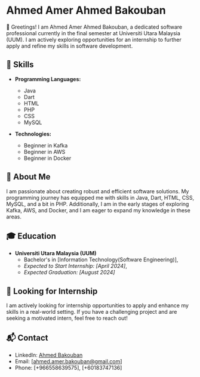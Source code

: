 # Ahmed Amer Ahmed Bakouban

👋 Greetings! I am Ahmed Amer Ahmed Bakouban, a dedicated software professional currently in the final semester at Universiti Utara Malaysia (UUM). I am actively exploring opportunities for an internship to further apply and refine my skills in software development.


## 🔧 Skills
- **Programming Languages:**
  - Java
  - Dart
  - HTML
  - PHP
  - CSS
  - MySQL

- **Technologies:**
  - Beginner in Kafka
  - Beginner in AWS
  - Beginner in Docker

## 🌱 About Me

I am passionate about creating robust and efficient software solutions. My programming journey has equipped me with skills in Java, Dart, HTML, CSS, MySQL, and a bit in PHP. Additionally, I am in the early stages of exploring Kafka, AWS, and Docker, and I am eager to expand my knowledge in these areas.

## 🎓 Education

- **Universiti Utara Malaysia (UUM)**
  - Bachelor's in [Information Technology(Software Engineering)], 
  - *Expected to Start Internship: [April 2024]*,
  - *Expected Graduation: [August 2024]*

## 🚀 Looking for Internship

I am actively looking for internship opportunities to apply and enhance my skills in a real-world setting. If you have a challenging project and are seeking a motivated intern, feel free to reach out!

## 📬 Contact

- LinkedIn: [Ahmed Bakouban](https://www.linkedin.com/in/ahmad-bakoban-497045277/)
- Email: [ahmed.amer.bakouban@gmail.com]
- Phone: [+966558639575], [+60183747136]

  
